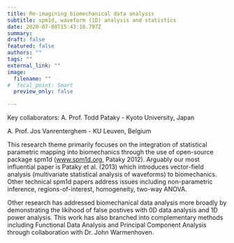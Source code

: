 ```yaml
---
title: Re-imagining biomechanical data analysis
subtitle: spm1d, waveform (1D) analysis and statistics
date: 2020-07-08T15:43:18.797Z
summary:
draft: false
featured: false
authors: ""
tags: ""
external_link: ""
image:
  filename: ""
#  focal_point: Smart
  preview_only: false

---
```

Key collaborators:
A. Prof. Todd Pataky - Kyoto University, Japan

A. Prof. Jos Vanrenterghem - KU Leuven, Belgium


This research theme primarily focuses on the integration of statistical parametric mapping into biomechanics through the use of open-source package spm1d (www.spm1d.org, Pataky 2012). Arguably our most influential paper is Pataky et al. (2013) which introduces vector-field analysis (multivariate statistical analysis of waveforms) to biomechanics. Other technical spm1d papers address issues including non-parametric inference, regions-of-interest, homogeneity, two-way ANOVA.

Other research has addressed biomechanical data analysis more broadly by demonstrating the likihood of false postives with 0D data analysis and 1D power analysis. This work has also branched into complementary methods including Functional Data Analysis and Principal Component Analysis through collaboration with Dr. John Warmenhoven.
